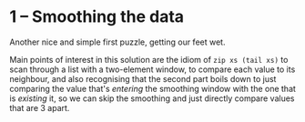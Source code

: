 # 1 &ndash; Smoothing the data
Another nice and simple first puzzle, getting our feet wet.

Main points of interest in this solution are the idiom of `zip xs (tail xs)` to scan through a list with a two-element window, to compare each value to its neighbour, and also recognising that the second part boils down to just comparing the value that's _entering_ the smoothing window with the one that is _existing_ it, so we can skip the smoothing and just directly compare values that are 3 apart.
